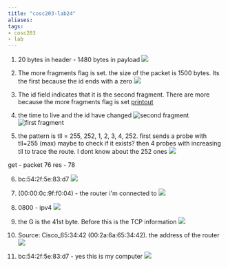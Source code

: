 ```yaml
---
title: "cosc203-lab24"
aliases: 
tags: 
- cosc203
- lab
---
```


1. 20 bytes in header - 1480 bytes in payload
![](https://i.imgur.com/uLIwOAV.png)

2. The more fragments flag is set. the size of the packet is 1500 bytes. Its the first because the id ends with a zero
![](https://i.imgur.com/FiH4nmn.png)

3. The id field indicates that it is the second fragment. There are more because the more fragments flag is set
[printout](file:///C:/Users/Jet%20Hughes/Documents/Personal/courses/cosc-203/labs/lab24/2ndfragment.pdf)

4. the time to live and the id have changed
![second fragment](https://i.imgur.com/O9XIgOq.png)
![first fragment](https://i.imgur.com/nZSjk98.png)

5. the pattern is tll = 255, 252, 1, 2, 3, 4, 252. first sends a probe with tll=255 (max) maybe to check if it exists? then 4 probes with increasing tll to trace the route. I dont know about the 252 ones
![](https://i.imgur.com/qgizPRZ.png)

get - packet 76
res - 78

6. bc:54:2f:5e:83:d7
![](https://i.imgur.com/vdfqIRO.png)

7. (00:00:0c:9f:f0:04) - the router i'm connected to
![](https://i.imgur.com/20ZlLfr.png)

8. 0800 - ipv4 
![](https://i.imgur.com/V4YB7Y0.png)

9. the G is the 41st byte. Before this is the TCP information
![](https://i.imgur.com/Pbq8QaV.png)

10. Source: Cisco_65:34:42 (00:2a:6a:65:34:42). the address of the router
![](https://i.imgur.com/VEulBZs.png)

11. bc:54:2f:5e:83:d7 - yes this is my computer
![](https://i.imgur.com/WrhwhBb.png)

